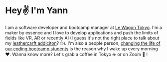 # Hey✌️ I'm Yann 

I am a software developer and bootcamp manager at [Le Wagon Tokyo](https://www.lewagon.com/tokyo). 
I'm a maker by essence and I love to develop applications and push the limits of fields like VR, AR or recently AI (I guess it's not the right place to talk about my [leathercarft addiciton](https://medium.com/@yann.and.the.machines/yann-and-the-machines-50540e9ec088)? 🙄). 
I'm also a people person, [changing the life of our coding bootcamp students](https://www.lewagon.com/blog/meet-our-team-yann) is the reason why I wake up every morning ❤️. 
Wanna know more? Let's grab a coffee in Tokyo ☕️ or on Zoom 🎥 !

